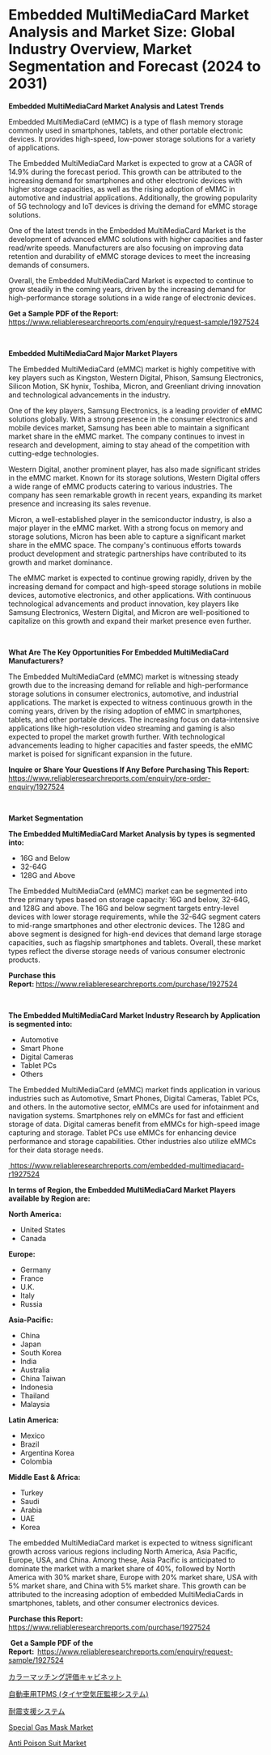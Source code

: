 <p><h1>Embedded MultiMediaCard Market Analysis and Market Size: Global Industry Overview, Market Segmentation and Forecast (2024 to 2031)</h1></p><p><strong>Embedded MultiMediaCard Market Analysis and Latest Trends</strong></p>
<p><p>Embedded MultiMediaCard (eMMC) is a type of flash memory storage commonly used in smartphones, tablets, and other portable electronic devices. It provides high-speed, low-power storage solutions for a variety of applications.</p><p>The Embedded MultiMediaCard Market is expected to grow at a CAGR of 14.9% during the forecast period. This growth can be attributed to the increasing demand for smartphones and other electronic devices with higher storage capacities, as well as the rising adoption of eMMC in automotive and industrial applications. Additionally, the growing popularity of 5G technology and IoT devices is driving the demand for eMMC storage solutions.</p><p>One of the latest trends in the Embedded MultiMediaCard Market is the development of advanced eMMC solutions with higher capacities and faster read/write speeds. Manufacturers are also focusing on improving data retention and durability of eMMC storage devices to meet the increasing demands of consumers.</p><p>Overall, the Embedded MultiMediaCard Market is expected to continue to grow steadily in the coming years, driven by the increasing demand for high-performance storage solutions in a wide range of electronic devices.</p></p>
<p><strong>Get a Sample PDF of the Report:&nbsp;</strong> <a href="https://www.reliableresearchreports.com/enquiry/request-sample/1927524">https://www.reliableresearchreports.com/enquiry/request-sample/1927524</a></p>
<p>&nbsp;</p>
<p><strong>Embedded MultiMediaCard Major Market Players</strong></p>
<p><p>The Embedded MultiMediaCard (eMMC) market is highly competitive with key players such as Kingston, Western Digital, Phison, Samsung Electronics, Silicon Motion, SK hynix, Toshiba, Micron, and Greenliant driving innovation and technological advancements in the industry.</p><p>One of the key players, Samsung Electronics, is a leading provider of eMMC solutions globally. With a strong presence in the consumer electronics and mobile devices market, Samsung has been able to maintain a significant market share in the eMMC market. The company continues to invest in research and development, aiming to stay ahead of the competition with cutting-edge technologies.</p><p>Western Digital, another prominent player, has also made significant strides in the eMMC market. Known for its storage solutions, Western Digital offers a wide range of eMMC products catering to various industries. The company has seen remarkable growth in recent years, expanding its market presence and increasing its sales revenue.</p><p>Micron, a well-established player in the semiconductor industry, is also a major player in the eMMC market. With a strong focus on memory and storage solutions, Micron has been able to capture a significant market share in the eMMC space. The company's continuous efforts towards product development and strategic partnerships have contributed to its growth and market dominance.</p><p>The eMMC market is expected to continue growing rapidly, driven by the increasing demand for compact and high-speed storage solutions in mobile devices, automotive electronics, and other applications. With continuous technological advancements and product innovation, key players like Samsung Electronics, Western Digital, and Micron are well-positioned to capitalize on this growth and expand their market presence even further.</p></p>
<p>&nbsp;</p>
<p><strong>What Are The Key Opportunities For Embedded MultiMediaCard Manufacturers?</strong></p>
<p><p>The Embedded MultiMediaCard (eMMC) market is witnessing steady growth due to the increasing demand for reliable and high-performance storage solutions in consumer electronics, automotive, and industrial applications. The market is expected to witness continuous growth in the coming years, driven by the rising adoption of eMMC in smartphones, tablets, and other portable devices. The increasing focus on data-intensive applications like high-resolution video streaming and gaming is also expected to propel the market growth further. With technological advancements leading to higher capacities and faster speeds, the eMMC market is poised for significant expansion in the future.</p></p>
<p><strong>Inquire or Share Your Questions If Any Before Purchasing This Report:</strong> <a href="https://www.reliableresearchreports.com/enquiry/pre-order-enquiry/1927524">https://www.reliableresearchreports.com/enquiry/pre-order-enquiry/1927524</a></p>
<p>&nbsp;</p>
<p><strong>Market Segmentation</strong></p>
<p><strong>The Embedded MultiMediaCard Market Analysis by types is segmented into:</strong></p>
<p><ul><li>16G and Below</li><li>32-64G</li><li>128G and Above</li></ul></p>
<p><p>The Embedded MultiMediaCard (eMMC) market can be segmented into three primary types based on storage capacity: 16G and below, 32-64G, and 128G and above. The 16G and below segment targets entry-level devices with lower storage requirements, while the 32-64G segment caters to mid-range smartphones and other electronic devices. The 128G and above segment is designed for high-end devices that demand large storage capacities, such as flagship smartphones and tablets. Overall, these market types reflect the diverse storage needs of various consumer electronic products.</p></p>
<p><strong>Purchase this Report:&nbsp;</strong><a href="https://www.reliableresearchreports.com/purchase/1927524">https://www.reliableresearchreports.com/purchase/1927524</a></p>
<p>&nbsp;</p>
<p><strong>The Embedded MultiMediaCard Market Industry Research by Application is segmented into:</strong></p>
<p><ul><li>Automotive</li><li>Smart Phone</li><li>Digital Cameras</li><li>Tablet PCs</li><li>Others</li></ul></p>
<p><p>The Embedded MultiMediaCard (eMMC) market finds application in various industries such as Automotive, Smart Phones, Digital Cameras, Tablet PCs, and others. In the automotive sector, eMMCs are used for infotainment and navigation systems. Smartphones rely on eMMCs for fast and efficient storage of data. Digital cameras benefit from eMMCs for high-speed image capturing and storage. Tablet PCs use eMMCs for enhancing device performance and storage capabilities. Other industries also utilize eMMCs for their data storage needs.</p></p>
<p><a href="https://www.reliableresearchreports.com/embedded-multimediacard-r1927524">&nbsp;https://www.reliableresearchreports.com/embedded-multimediacard-r1927524</a></p>
<p><strong>In terms of Region, the Embedded MultiMediaCard Market Players available by Region are:</strong></p>
<p>
    <p> <strong> North America: </strong>
        <ul>
            <li>United States</li>
            <li>Canada</li>
        </ul>
        </p> 
    <p> <strong> Europe: </strong>
        <ul>
            <li>Germany</li>
            <li>France</li>
            <li>U.K.</li>
            <li>Italy</li>
            <li>Russia</li>
        </ul>
        </p> 
    <p> <strong> Asia-Pacific: </strong>
        <ul>
            <li>China</li>
            <li>Japan</li>
            <li>South Korea</li>
            <li>India</li>
            <li>Australia</li>
            <li>China Taiwan</li>
            <li>Indonesia</li>
            <li>Thailand</li>
            <li>Malaysia</li>
        </ul>
        </p> 
    <p> <strong> Latin America: </strong>
        <ul>
            <li>Mexico</li>
            <li>Brazil</li>
            <li>Argentina Korea</li>
            <li>Colombia</li>
        </ul>
        </p> 
    <p> <strong> Middle East & Africa: </strong>
        <ul>
            <li>Turkey</li>
            <li>Saudi</li>
            <li>Arabia</li>
            <li>UAE</li>
            <li>Korea</li>
        </ul>
    </p>
    </p>
<p><p>The embedded MultiMediaCard market is expected to witness significant growth across various regions including North America, Asia Pacific, Europe, USA, and China. Among these, Asia Pacific is anticipated to dominate the market with a market share of 40%, followed by North America with 30% market share, Europe with 20% market share, USA with 5% market share, and China with 5% market share. This growth can be attributed to the increasing adoption of embedded MultiMediaCards in smartphones, tablets, and other consumer electronics devices.</p></p>
<p><strong>Purchase this Report: </strong><a href="https://www.reliableresearchreports.com/purchase/1927524">https://www.reliableresearchreports.com/purchase/1927524</a></p>
<p>&nbsp;<strong>Get a Sample PDF of the Report:&nbsp;&nbsp;</strong><a href="https://www.reliableresearchreports.com/enquiry/request-sample/1927524">https://www.reliableresearchreports.com/enquiry/request-sample/1927524</a></p>
<p><strong></strong></p>
<p><p><a href="https://github.com/moulafa/Market-Research-Report-List-2/blob/main/1944386116577.md">カラーマッチング評価キャビネット</a></p><p><a href="https://medium.com/@kyaorris56456/%E8%87%AA%E5%8B%95%E8%BB%8Atpms-%E3%82%BF%E3%82%A4%E3%83%A4%E7%A9%BA%E6%B0%97%E5%9C%A7%E3%83%A2%E3%83%8B%E3%82%BF%E3%83%AA%E3%83%B3%E3%82%B0%E3%82%B7%E3%82%B9%E3%83%86%E3%83%A0-%E5%B8%82%E5%A0%B4%E5%B1%95%E6%9C%9B-%E5%AE%8C%E5%85%A8%E3%81%AA%E7%94%A3%E6%A5%AD%E5%88%86%E6%9E%90-2024%E5%B9%B4%E3%81%8B%E3%82%892031%E5%B9%B4-94be825d9a32">自動車用TPMS (タイヤ空気圧監視システム)</a></p><p><a href="https://github.com/SantosDicki04/Market-Research-Report-List-2/blob/main/2915722116578.md">耐震支援システム</a></p><p><a href="https://github.com/jaidynmorantestelletmjzya/Market-Research-Report-List-3/blob/main/special-gas-mask-market.md">Special Gas Mask Market</a></p><p><a href="https://github.com/ruddyyedelwadw/Market-Research-Report-List-2/blob/main/anti-poison-suit-market.md">Anti Poison Suit Market</a></p></p>